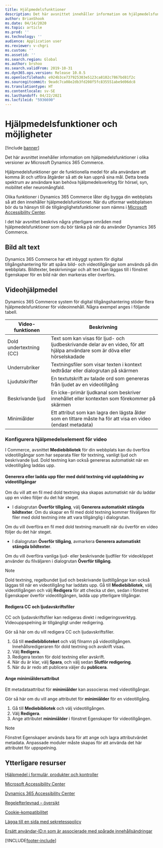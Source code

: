 ```yaml
---
title: Hjälpmedelsfunktioner
description: Det här avsnittet innehåller information om hjälpmedelsfunktioner i olika versioner av Microsoft Dynamics 365 Commerce.
author: BrianShook
ms.date: 04/14/2020
ms.topic: article
ms.prod: ''
ms.technology: ''
audience: Application user
ms.reviewer: v-chgri
ms.custom: ''
ms.assetid: ''
ms.search.region: Global
ms.author: brshoo
ms.search.validFrom: 2019-10-31
ms.dyn365.ops.version: Release 10.0.5
ms.openlocfilehash: e924b3ce737925303e5123ca8102c7867bd81f2c
ms.sourcegitcommit: 9eadc7ca08e2db3fd208f5fc835551abe9d06dc8
ms.translationtype: HT
ms.contentlocale: sv-SE
ms.lasthandoff: 04/22/2021
ms.locfileid: "5936690"
---
```

# <a name="accessibility-features-and-capabilities"></a>Hjälpmedelsfunktioner och möjligheter

[!include [banner](includes/banner.md)]

Det här avsnittet innehåller information om hjälpmedelsfunktioner i olika versioner av Microsoft Dynamics 365 Commerce.

Hjälpmedelsfunktioner ger de funktionella medel för alla användare att komma åt och utföra åtgärder så att de kan uppnå sina mål. Detta breda spektrum av användare kan behöva hjälpmedelsverktyg för hörsel, syn, mobilitet eller neuromångfald.

Olika funktioner i Dynamics 365 Commerce låter dig bygga din webbplats så att den innehåller hjälpmedelsfunktioner. När du utformar webbplatsen bör du ta hänsyn till de tillgänglighetsfunktioner som nämns i [Microsoft Accessibility Center](https://www.microsoft.com/accessibility). 

I det här avsnittet beskrivs några ytterligare områden med hjälpmedelsfunktioner som du bör tänka på när du använder Dynamics 365 Commerce.

## <a name="image-alt-text"></a>Bild alt text

Dynamics 365 Commerce har ett inbyggt system för digital tillgångshantering för att spåra bild- och videotillgångar som används på din webbplats. Bildtexter, beskrivningar och alt text kan läggas till i fönstret Egenskaper för en bild när den markeras eller överförs.

## <a name="video-accessibility"></a>Videohjälpmedel

Dynamics 365 Commerce system för digital tillgångshantering stöder flera hjälpmedelsfunktioner för videoinnehåll. Några exempel anges i följande tabell.

| Video-funktionen               | Beskrivning |
|-----------------------------|-------------|
| Dold undertextning (CC)      | Text som kan visas för ljud- och ljudbeskrivande delar av en video, för att hjälpa användare som är döva eller hörselskadade |
| Underrubriker                   | Textningsfiler som visar texten i kontext ledtrådar eller dialogrutan på skärmen |
| Ljudutskrifter           | En textutskrift av talade ord som genereras från ljudet av en videotillgång |
| Beskrivande ljud           | En icke-primär ljudkanal som beskriver innehållet eller kontexten som förekommer på skärmen |
| Minimiålder            | Ett attribut som kan lagra den lägsta ålder som en tittare måste ha för att visa en video (endast metadata) |

### <a name="configure-video-accessibility-elements"></a>Konfigurera hjälpmedelselement för video

I Commerce, avsnittet **Mediebibliotek** för din webbplats kan du överföra videotillgångar som har separata filer för textning, vanligt ljud och beskrivande ljud. Dold textning kan också genereras automatiskt när en videotillgång laddas upp.

#### <a name="generate-or-upload-closed-caption-files-during-video-asset-upload"></a>Generera eller ladda upp filer med dold textning vid uppladdning av videotillgångar

Om du vill att en fil med dold textning ska skapas automatiskt när du laddar upp en video följer du det här steget.

- I dialogrutan **Överför tillgång**, välj **Generera automatiskt stängda bildtexter**. Om du skapar en fil med dold textning kommer filväljaren för filer med dold textning inte att vara tillgänglig i dialogrutan.

Om du vill överföra en fil med dold textning manuellt när du överför en video följer du det här steget.

- I dialogrutan **Överför tillgång**, avmarkera **Generera automatiskt stängda bildtexter**.

Om du vill överföra vanliga ljud- eller beskrivande ljudfiler för videoklippet använder du filväljaren i dialogrutan **Överför tillgång**.

> [!NOTE]
> Dold textning, regelbundet ljud och beskrivande ljudtillgångar kan också läggas till när en videotillgång har laddats upp. Gå till **Mediebibliotek**, välj videotillgången och välj **Redigera** för att checka ut den, sedan i fönstret Egenskaper överför videotillgången, ladda upp ytterligare tillgångar.

#### <a name="edit-cc-and-audio-transcript-files"></a>Redigera CC och ljudavskriftsfiler

CC och ljudavskriftsfiler kan redigeras direkt i redigeringsverktyg. Videouppspelning är tillgängligt under redigering.

Gör så här om du vill redigera CC och ljudavskriftsfiler.

1. Gå till **mediebiblioteket** och välj filnamn på videotillgången. Innehållsredigeraren för dold textning och avskrift visas.
1. Välj **Redigera**.
1. Redigera texten för dold textning eller avskrift.
1. När du är klar, välj **Spara**, och välj sedan **Slutför redigering**.
1. När du är redo att publicera väljer du **publicera**.

#### <a name="set-the-minimum-age-attribute"></a>Ange minimiåldersattribut

Ett metadataattribut för **minimiålder** kan associeras med videotillgångar.

Gör så här om du vill ange attributet för **minimiålder** för en videotillgång.

1. Gå till **Mediebibliotek** och välj videotillgången.
1. Välj **Redigera**.
1. Ange attributet **minimiålder** i fönstret Egenskaper för videotillgången.

> [!NOTE]
> Fönstret Egenskaper används bara för att ange och lagra attributvärdet metadata. Anpassade moduler måste skapas för att använda det här attributet för uppspelning.

## <a name="additional-resources"></a>Ytterligare resurser

[Hjälpmedel i formulär, produkter och kontroller](/dynamics365/unified-operations/dev-itpro/user-interface/enable-accessibility)

[Microsoft Accessibility Center](https://www.microsoft.com/accessibility)

[Dynamics 365 Accessibility Center](/dynamics365/get-started/accessibility/index)

[Regelefterlevnad – översikt](compliance-overview.md)

[Cookie-kompatibilitet](cookie-compliance.md)

[Lägga till en sida med sekretesspolicy](add-privacy-page.md)

[Ersätt användar-ID:n som är associerade med spårade innehållsändringar](replace-IDs-tracked-changes.md)


[!INCLUDE[footer-include](../includes/footer-banner.md)]